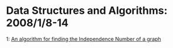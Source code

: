 # Data Structures and Algorithms: 2008/1/8-14  
1: [An algorithm for finding the Independence Number of a graph](https://doi.org/10.48550/arXiv.0801.0590)  
